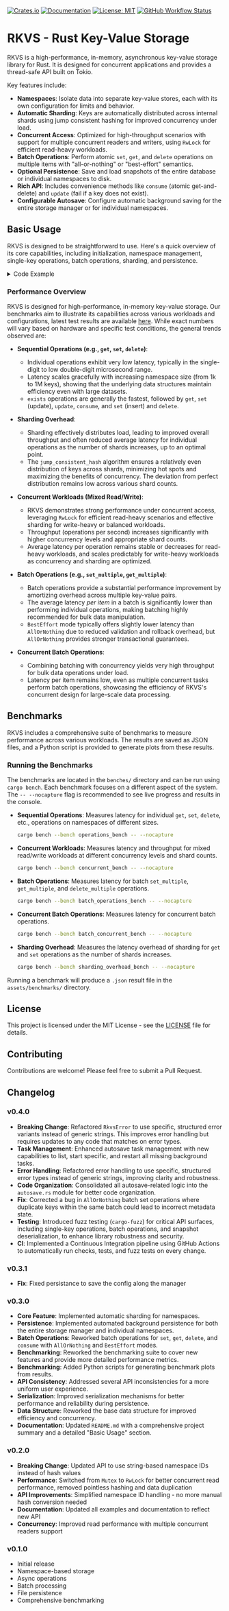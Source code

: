 [![Crates.io](https://img.shields.io/crates/v/rkvs.svg)](https://crates.io/crates/rkvs)
[![Documentation](https://docs.rs/rkvs/badge.svg)](https://docs.rs/rkvs)
[![License: MIT](https://img.shields.io/badge/License-MIT-yellow.svg)](https://opensource.org/licenses/MIT)
[![GitHub Workflow Status](https://img.shields.io/github/actions/workflow/status/Tomasz-Bak/rkvs/ci.yml?branch=master)](https://github.com/Tomasz-Bak/rkvs/actions/workflows/ci.yml)
# RKVS - Rust Key-Value Storage

RKVS is a high-performance, in-memory, asynchronous key-value storage library for Rust. It is designed for concurrent applications and provides a thread-safe API built on Tokio.

Key features include:

- **Namespaces**: Isolate data into separate key-value stores, each with its own configuration for limits and behavior.
- **Automatic Sharding**: Keys are automatically distributed across internal shards using jump consistent hashing for improved concurrency under load.
- **Concurrent Access**: Optimized for high-throughput scenarios with support for multiple concurrent readers and writers, using `RwLock` for efficient read-heavy workloads.
- **Batch Operations**: Perform atomic `set`, `get`, and `delete` operations on multiple items with "all-or-nothing" or "best-effort" semantics.
- **Optional Persistence**: Save and load snapshots of the entire database or individual namespaces to disk.
- **Rich API**: Includes convenience methods like `consume` (atomic get-and-delete) and `update` (fail if a key does not exist).
- **Configurable Autosave**: Configure automatic background saving for the entire storage manager or for individual namespaces.

## Basic Usage

RKVS is designed to be straightforward to use. Here's a quick overview of its core capabilities, including initialization, namespace management, single-key operations, batch operations, sharding, and persistence.
<details>
<summary>Code Example</summary>

```rust
use rkvs::{
    StorageManager, StorageConfig, NamespaceConfig,
    ManagerAutosaveConfig, NamespaceAutosaveConfig,
    BatchMode, Result,
};
use std::time::Duration;
use std::env::temp_dir; // For temporary persistence path

#[tokio::main]
async fn main() -> Result<()> {
    // 1. Setup StorageManager with Persistence
    //    Using a temporary directory for demonstration.
    let persistence_path = temp_dir().join("rkvs_basic_usage");
    println!("Persistence path: {}", persistence_path.display());

    // Configure manager-level autosave (optional)
    let manager_config = StorageConfig {
        max_namespaces: None, // No limit on namespaces
        manager_autosave: Some(ManagerAutosaveConfig {
            interval: Duration::from_secs(300), // Save every 5 minutes
            filename: "full_db_snapshot.bin".to_string(),
        }),
        namespace_autosave: vec![], // Can be configured here or dynamically
    };

    let storage = StorageManager::builder()
        .with_config(manager_config)
        .with_persistence(persistence_path.clone())
        .build().await?;

    // 2. Initialize the StorageManager
    //    Attempt to load from a snapshot. If not found, starts fresh without error.
    storage.initialize(Some("full_db_snapshot.bin")).await?;
    println!("StorageManager initialized.");

    // 3. Create a Namespace
    let ns_name = "my_application_data";
    let mut ns_config = NamespaceConfig::default();
    ns_config.set_max_keys(10_000); // Limit to 10,000 keys
    ns_config.set_shard_count(4);   // Use 4 shards for this namespace

    storage.create_namespace(ns_name, Some(ns_config.clone())).await?;
    println!("Namespace '{}' created with {} shards.", ns_name, ns_config.shard_count());

    // Get a handle to the namespace
    let namespace = storage.namespace(ns_name).await?;

    // 4. Single Key Operations: Set, Get, Update, Exists, Consume, Delete

    // Set a new key
    let old_value = namespace.set("user:1", b"Alice".to_vec()).await?;
    assert!(old_value.is_none());
    println!("Set 'user:1' to 'Alice'");

    // Get a value
    let value = namespace.get("user:1").await;
    assert_eq!(value.map(|v| *v), Some(b"Alice".to_vec()));
    println!("Got 'user:1': {:?}", value.map(|v| String::from_utf8_lossy(v.as_ref())));

    // Update an existing key (fails if key does not exist)
    let old_value = namespace.update("user:1", b"Alicia".to_vec()).await?;
    assert_eq!(*old_value, b"Alice".to_vec());
    println!("Updated 'user:1' to 'Alicia', old value was 'Alice'");

    // Check if a key exists
    assert!(namespace.exists("user:1").await);
    println!("'user:1' exists.");

    // Consume (atomically get and delete)
    let consumed_value = namespace.consume("user:1").await?;
    assert_eq!(*consumed_value, b"Alicia".to_vec());
    assert!(!namespace.exists("user:1").await);
    println!("Consumed 'user:1', value was 'Alicia'. It no longer exists.");

    // Set keys back for further examples
    namespace.set("user:1", b"Bob".to_vec()).await?;
    namespace.set("user:2", b"Charlie".to_vec()).await?;
    namespace.set("user:3", b"David".to_vec()).await?;
    println!("Set 'user:1', 'user:2', 'user:3' for batch operations.");

    // Delete a key
    let deleted = namespace.delete("user:2").await;
    assert!(deleted);
    assert!(!namespace.exists("user:2").await);
    println!("Deleted 'user:2'.");

    // 5. Batch Operations

    // Batch Set (BestEffort: processes all, reports errors for failed ones)
    let batch_set_items = vec![("user:1".to_string(), b"Bobby".to_vec()), ("user:4".to_string(), b"Eve".to_vec())];
    let set_result = namespace.set_multiple(batch_set_items, BatchMode::BestEffort).await?;
    println!("Batch Set (BestEffort) processed {} items.", set_result.total_processed);

    // Batch Get (AllOrNothing: fails if any key is missing)
    let batch_get_keys_aon = vec!["user:1".to_string(), "non_existent_key".to_string()];
    let get_result_aon = namespace.get_multiple(batch_get_keys_aon, BatchMode::AllOrNothing).await;
    assert!(get_result_aon.data.is_none() && get_result_aon.errors.is_some());
    println!("Batch Get (AllOrNothing) failed as expected for missing key.");

    // Batch Delete (BestEffort)
    let batch_delete_keys = vec!["user:3".to_string(), "non_existent_key_2".to_string()];
    let delete_result = namespace.delete_multiple(batch_delete_keys, BatchMode::BestEffort).await?;
    assert!(delete_result.errors.is_some()); // non_existent_key_2 was not found
    println!("Batch Delete (BestEffort) deleted 1 item, 1 error reported.");

    // 6. Resizing Shards (only supports increasing shard count)
    let current_shard_count = namespace.get_config().await.shard_count();
    namespace.resize_shards(current_shard_count * 2).await?;
    println!("Namespace '{}' resized from {} to {} shards.", ns_name, current_shard_count, namespace.get_config().await.shard_count());

    // 7. Manual Persistence (Save/Load)
    storage.save_all("manual_full_snapshot.bin").await?; // Saves all namespaces
    storage.save_namespace(ns_name, "my_app_snapshot.bin").await?; // Saves a single namespace
    println!("Manually saved full StorageManager and namespace '{}' snapshots.", ns_name);

    // 8. Dynamic Namespace Autosave (can also be configured at StorageManager creation)
    let ns_autosave_config = NamespaceAutosaveConfig {
        namespace_name: ns_name.to_string(),
        interval: Duration::from_secs(60), // Save every minute
        filename_pattern: "ns_{ns}_snapshot_{ts}.bin".to_string(), // {ns} and {ts} are placeholders
    };
    storage.add_namespace_autosave_task(ns_autosave_config).await?;
    println!("Added dynamic autosave task for namespace '{}'.", ns_name);

    // 9. Clean up (optional, for demonstration purposes)
    storage.delete_namespace(ns_name).await?;
    println!("Namespace '{}' deleted.", ns_name);

    // Clean up persistence files
    if persistence_path.exists() {
        std::fs::remove_dir_all(&persistence_path)?;
        println!("Cleaned up persistence directory: {}", persistence_path.display());
    }

    Ok(())
}
```
</details>

### Performance Overview

RKVS is designed for high-performance, in-memory key-value storage. Our benchmarks aim to illustrate its capabilities across various workloads and configurations, latest test results are available [here](https://github.com/Tomasz-Bak/rkvs/tree/master/assets/benchmarks). While exact numbers will vary based on hardware and specific test conditions, the general trends observed are:

*   **Sequential Operations (e.g., `get`, `set`, `delete`)**:
    *   Individual operations exhibit very low latency, typically in the single-digit to low double-digit microsecond range.
    *   Latency scales gracefully with increasing namespace size (from 1k to 1M keys), showing that the underlying data structures maintain efficiency even with large datasets.
    *   `exists` operations are generally the fastest, followed by `get`, `set` (update), `update`, `consume`, and `set` (insert) and `delete`.

*   **Sharding Overhead**:
    *   Sharding effectively distributes load, leading to improved overall throughput and often reduced average latency for individual operations as the number of shards increases, up to an optimal point.
    *   The `jump_consistent_hash` algorithm ensures a relatively even distribution of keys across shards, minimizing hot spots and maximizing the benefits of concurrency. The deviation from perfect distribution remains low across various shard counts.

*   **Concurrent Workloads (Mixed Read/Write)**:
    *   RKVS demonstrates strong performance under concurrent access, leveraging `RwLock` for efficient read-heavy scenarios and effective sharding for write-heavy or balanced workloads.
    *   Throughput (operations per second) increases significantly with higher concurrency levels and appropriate shard counts.
    *   Average latency per operation remains stable or decreases for read-heavy workloads, and scales predictably for write-heavy workloads as concurrency and sharding are optimized.

*   **Batch Operations (e.g., `set_multiple`, `get_multiple`)**:
    *   Batch operations provide a substantial performance improvement by amortizing overhead across multiple key-value pairs.
    *   The average latency *per item* in a batch is significantly lower than performing individual operations, making batching highly recommended for bulk data manipulation.
    *   `BestEffort` mode typically offers slightly lower latency than `AllOrNothing` due to reduced validation and rollback overhead, but `AllOrNothing` provides stronger transactional guarantees.

*   **Concurrent Batch Operations**:
    *   Combining batching with concurrency yields very high throughput for bulk data operations under load.
    *   Latency per item remains low, even as multiple concurrent tasks perform batch operations, showcasing the efficiency of RKVS's concurrent design for large-scale data processing.

## Benchmarks

RKVS includes a comprehensive suite of benchmarks to measure performance across various workloads. The results are saved as JSON files, and a Python script is provided to generate plots from these results.

### Running the Benchmarks

The benchmarks are located in the `benches/` directory and can be run using `cargo bench`. Each benchmark focuses on a different aspect of the system. The `-- --nocapture` flag is recommended to see live progress and results in the console.

-   **Sequential Operations**: Measures latency for individual `get`, `set`, `delete`, etc., operations on namespaces of different sizes.
    ```sh
    cargo bench --bench operations_bench -- --nocapture
    ```

-   **Concurrent Workloads**: Measures latency and throughput for mixed read/write workloads at different concurrency levels and shard counts.
    ```sh
    cargo bench --bench concurrent_bench -- --nocapture
    ```

-   **Batch Operations**: Measures latency for batch `set_multiple`, `get_multiple`, and `delete_multiple` operations.
    ```sh
    cargo bench --bench batch_operations_bench -- --nocapture
    ```

-   **Concurrent Batch Operations**: Measures latency for concurrent batch operations.
    ```sh
    cargo bench --bench batch_concurrent_bench -- --nocapture
    ```

-   **Sharding Overhead**: Measures the latency overhead of sharding for `get` and `set` operations as the number of shards increases.
    ```sh
    cargo bench --bench sharding_overhead_bench -- --nocapture
    ```

Running a benchmark will produce a `.json` result file in the `assets/benchmarks/` directory.

## License

This project is licensed under the MIT License - see the [LICENSE](https://opensource.org/licenses/MIT) file for details.

## Contributing

Contributions are welcome! Please feel free to submit a Pull Request.

## Changelog


### v0.4.0
- **Breaking Change**: Refactored `RkvsError` to use specific, structured error variants instead of generic strings. This improves error handling but requires updates to any code that matches on error types.
- **Task Management**: Enhanced autosave task management with new capabilities to list, start specific, and restart all missing background tasks.
- **Error Handling**: Refactored error handling to use specific, structured error types instead of generic strings, improving clarity and robustness.
- **Code Organization**: Consolidated all autosave-related logic into the `autosave.rs` module for better code organization.
- **Fix**: Corrected a bug in `AllOrNothing` batch set operations where duplicate keys within the same batch could lead to incorrect metadata state.
- **Testing**: Introduced fuzz testing (`cargo-fuzz`) for critical API surfaces, including single-key operations, batch operations, and snapshot deserialization, to enhance library robustness and security.
- **CI**: Implemented a Continuous Integration pipeline using GitHub Actions to automatically run checks, tests, and fuzz tests on every change.

### v0.3.1
- **Fix**: Fixed persistance to save the config along the manager

### v0.3.0
- **Core Feature**: Implemented automatic sharding for namespaces.
- **Persistence**: Implemented automated background persistence for both the entire storage manager and individual namespaces.
- **Batch Operations**: Reworked batch operations for `set`, `get`, `delete`, and `consume` with `AllOrNothing` and `BestEffort` modes.
- **Benchmarking**: Reworked the benchmarking suite to cover new features and provide more detailed performance metrics.
- **Benchmarking**: Added Python scripts for generating benchmark plots from results.
- **API Consistency**: Addressed several API inconsistencies for a more uniform user experience.
- **Serialization**: Improved serialization mechanisms for better performance and reliability during persistence.
- **Data Structure**: Reworked the base data structure for improved efficiency and concurrency.
- **Documentation**: Updated `README.md` with a comprehensive project summary and a detailed "Basic Usage" section.

### v0.2.0
- **Breaking Change**: Updated API to use string-based namespace IDs instead of hash values
- **Performance**: Switched from `Mutex` to `RwLock` for better concurrent read performance, removed pointless hashing and data duplication
- **API Improvements**: Simplified namespace ID handling - no more manual hash conversion needed
- **Documentation**: Updated all examples and documentation to reflect new API
- **Concurrency**: Improved read performance with multiple concurrent readers support

### v0.1.0
- Initial release
- Namespace-based storage
- Async operations
- Batch processing
- File persistence
- Comprehensive benchmarking
